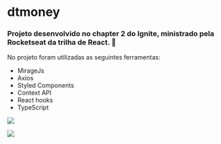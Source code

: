 # dtmoney 

### Projeto desenvolvido no chapter 2 do Ignite, ministrado pela Rocketseat da trilha de React. 🚀



No projeto foram utilizadas as seguintes ferramentas:
- MirageJs
- Axios
- Styled Components
- Context API
- React hooks
- TypeScript

![](https://i.postimg.cc/76szt6zd/Captura-de-Tela-2021-03-26-a-s-09-35-01.png)

![](https://i.postimg.cc/ZnWdGSFR/Captura-de-Tela-2021-03-26-a-s-09-35-16.png)
